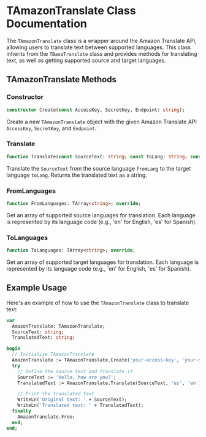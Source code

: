 # TAmazonTranslate Class Documentation

The `TAmazonTranslate` class is a wrapper around the Amazon Translate API, allowing users to translate text between supported languages. This class inherits from the `TBaseTranslate` class and provides methods for translating text, as well as getting supported source and target languages.

## TAmazonTranslate Methods

### Constructor

```pascal
constructor Create(const AccessKey, SecretKey, Endpoint: string);
```

Create a new `TAmazonTranslate` object with the given Amazon Translate API `AccessKey`, `SecretKey`, and `Endpoint`.

### Translate

```pascal
function Translate(const SourceText: string; const toLang: string; const fromLang: string): string; override;
```

Translate the `SourceText` from the source language `fromLang` to the target language `toLang`. Returns the translated text as a string.

### FromLanguages

```pascal
function FromLanguages: TArray<string>; override;
```

Get an array of supported source languages for translation. Each language is represented by its language code (e.g., 'en' for English, 'es' for Spanish).

### ToLanguages

```pascal
function ToLanguages: TArray<string>; override;
```

Get an array of supported target languages for translation. Each language is represented by its language code (e.g., 'en' for English, 'es' for Spanish).

## Example Usage

Here's an example of how to use the `TAmazonTranslate` class to translate text:

```pascal
var
  AmazonTranslate: TAmazonTranslate;
  SourceText: string;
  TranslatedText: string;

begin
  // Initialize TAmazonTranslate
  AmazonTranslate := TAmazonTranslate.Create('your-access-key', 'your-secret-key', 'https://translate.us-east-1.amazonaws.com');
  try
    // Define the source text and translate it
    SourceText := 'Hello, how are you?';
    TranslatedText := AmazonTranslate.Translate(SourceText, 'es', 'en');

    // Print the translated text
    WriteLn('Original text: ' + SourceText);
    WriteLn('Translated text: ' + TranslatedText);
  finally
    AmazonTranslate.Free;
  end;
end;
```